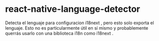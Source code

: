 # react-native-language-detector

Detecta el lenguaje para configuracion i18next , pero esto solo exporta el lenguaje. Esto no es particularmente útil en sí mismo y probablemente querrás usarlo con una biblioteca i18n como i18next .
